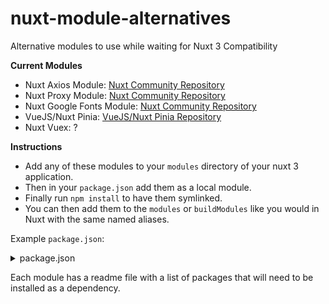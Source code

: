 # nuxt-module-alternatives
Alternative modules to use while waiting for Nuxt 3 Compatibility

**Current Modules**
- Nuxt Axios Module: [Nuxt Community Repository](https://github.com/nuxt-community/axios-module)
- Nuxt Proxy Module: [Nuxt Community Repository](https://github.com/nuxt-community/proxy-module)
- Nuxt Google Fonts Module: [Nuxt Community Repository](https://github.com/nuxt-community/google-fonts-module)
- VueJS/Nuxt Pinia: [VueJS/Nuxt Pinia Repository](https://github.com/vuejs/pinia)
- Nuxt Vuex: ?

**Instructions**
- Add any of these modules to your `modules` directory of your nuxt 3 application. 
- Then in your `package.json` add them as a local module.
- Finally run `npm install` to have them symlinked.
- You can then add them to the `modules` or `buildModules` like you would in Nuxt with the same named aliases.

Example `package.json`:
<details>
<summary>package.json</summary>

```json
{
    "private": true,
    "scripts": {
        "dev": "nuxi dev",
        "build": "nuxi build",
        "start": "node .output/server/index.mjs"
    },
    "devDependencies": {
        "axios": "^0.25.0",
        "axios-retry": "^3.2.4",
        "google-fonts-helper": "^2.0.1",
        "http-proxy-middleware": "^2.0.2",
        "nuxt3": "latest"
    },
    "dependencies": {
        "@nuxtjs/axios": "file:modules/@nuxtjs/axios",
        "@nuxtjs/google-fonts": "file:modules/@nuxtjs/google-fonts",
        "@nuxtjs/pinia": "file:modules/@nuxtjs/pinia",
        "@nuxtjs/proxy": "file:modules/@nuxtjs/proxy",
        "@nuxtjs/vuex": "file:modules/@nuxtjs/vuex", // Depricated
        "@pinia/nuxt": "^0.1.8"
    }
}
```
</details>

Each module has a readme file with a list of packages that will need to be installed as a dependency.

